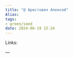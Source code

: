```yaml
---
title: "@ Арестович Алексей"
Alias: 
tags:
- green/seed
date: 2024-06-19 15:24
---
```

Links:  

—

